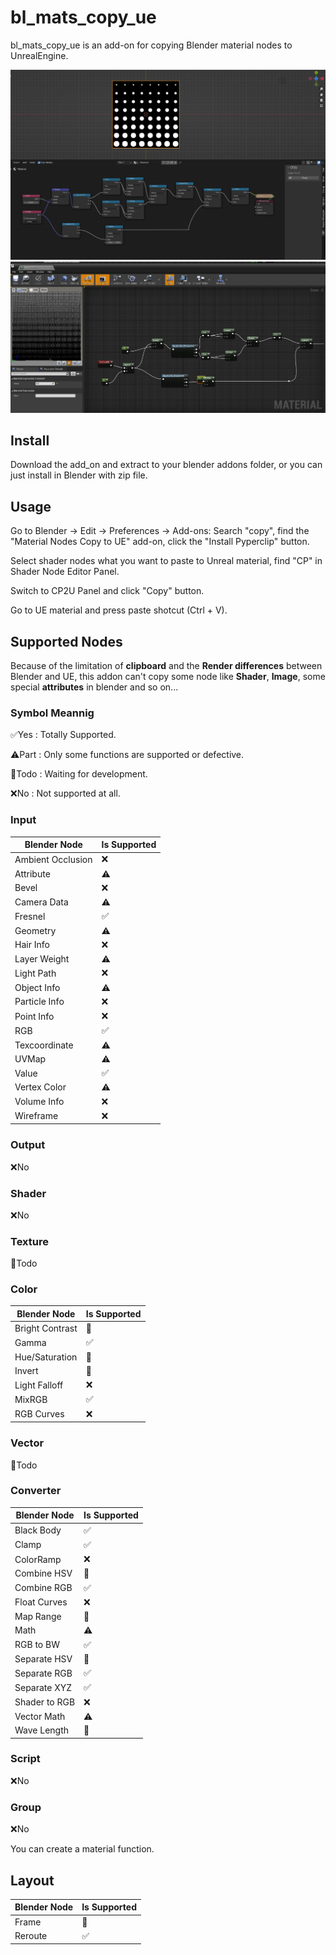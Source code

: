 # bl_mats_copy_ue
bl_mats_copy_ue is an add-on for copying Blender material nodes to UnrealEngine.

![Blender](./readme_res/b1.png)
![Unreal](./readme_res/u1.png)


## Install

Download the add_on and extract to your blender addons folder, or you can just install in Blender with zip file.

## Usage
Go to Blender -> Edit -> Preferences -> Add-ons: Search "copy", find the "Material Nodes Copy to UE" add-on, click the "Install Pyperclip" button.

Select shader nodes what you want to paste to Unreal material, find "CP" in Shader Node Editor Panel. 

Switch to CP2U Panel and click "Copy" button.

Go to UE material and press paste shotcut (Ctrl + V).

## Supported Nodes

Because of the limitation of **clipboard** and the **Render differences** between Blender and UE, this addon can't copy some node like **Shader**, **Image**, some special **attributes** in blender and so on...

### Symbol Meannig

✅Yes : Totally Supported.

⚠️Part : Only some functions are supported or defective.

🚷Todo : Waiting for development.

❌No : Not supported at all.

### Input
| Blender Node | Is Supported |
| ---- | ---- |
| Ambient Occlusion | ❌ |
| Attribute | ⚠️ |
| Bevel | ❌ |
| Camera Data | ⚠️ |
| Fresnel | ✅ |
| Geometry | ⚠️ |
| Hair Info | ❌ |
| Layer Weight | ⚠️ |
| Light Path | ❌ |
| Object Info | ⚠️ |
| Particle Info | ❌ |
| Point Info | ❌ |
| RGB | ✅ |
| Texcoordinate | ⚠️ |
| UVMap | ⚠️ |
| Value | ✅ |
| Vertex Color | ⚠️ |
| Volume Info | ❌ |
| Wireframe | ❌ |

### Output

❌No

### Shader

❌No

### Texture

🚷Todo

### Color

| Blender Node | Is Supported |
| ---- | ---- |
| Bright Contrast | 🚷 |
| Gamma | ✅ |
| Hue/Saturation | 🚷 |
| Invert | 🚷 |
| Light Falloff | ❌ |
| MixRGB | ✅ |
| RGB Curves | ❌ |

### Vector

🚷Todo

### Converter

| Blender Node | Is Supported |
| ---- | ---- |
| Black Body | ✅ |
| Clamp | ✅ |
| ColorRamp | ❌ |
| Combine HSV | 🚷 |
| Combine RGB | ✅ |
| Float Curves | ❌ |
| Map Range | 🚷 |
| Math | ⚠️ |
| RGB to BW | ✅ |
| Separate HSV | 🚷 |
| Separate RGB | ✅ |
| Separate XYZ | ✅ |
| Shader to RGB | ❌ |
| Vector Math | ⚠️ |
| Wave Length | 🚷 |

### Script

❌No

### Group

❌No

You can create a material function.

## Layout

| Blender Node | Is Supported |
| ---- | ---- |
| Frame | 🚷 |
| Reroute | ✅ |

